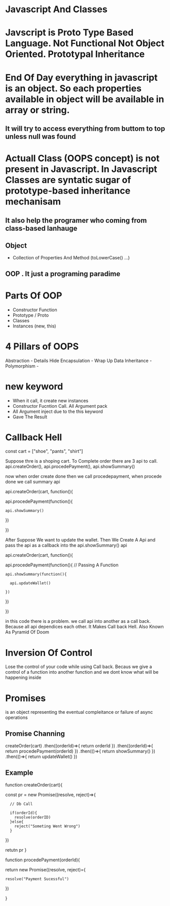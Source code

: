 # Javascript And Classes


# Javscript is Proto Type Based Language. Not Functional Not Object Oriented. Prototypal Inheritance 
# End Of Day everything in javascript is an object. So each properties available in object will be available in array or string.
## It will try to access everything from buttom to top unless null was found

# Actuall Class (OOPS concept) is not present in Javascript. In Javascript Classes are syntatic sugar of prototype-based inheritance mechanisam
## It also help the programer who coming from class-based lanhauge

## Object
- Collection of Properties And Method (toLowerCase() ...)

## OOP . It just a programing paradime

# Parts Of OOP
- Constructor Function
- Prototype / Proto
- Classes
- Instances (new, this)

# 4 Pillars of OOPS
Abstraction   - Details Hide
Encapsulation - Wrap Up Data
Inheritance   - 
Polymorphism  - 

# new keyword
- When it call, it create new instances
- Constructor Fucntion Call. All Argument pack
- All Argument inject due to the this keyword
- Gave The Result

# Callback Hell

const cart = ["shoe", "pants", "shirt"]

Suppose thre is a shoping cart. To Complete order there are 3 api to call. api.createOrder(), api.procedePayment(), api.showSummary()

now when order create done then we call procedepayment, when procede done we call summary api


api.createOrder(cart, function(){

  api.procedePayment(function(){

    api.showSummary()

  })

})

After Suppose We want to update the wallet. Then We Create A Api and pass the api as a callback into the  api.showSummary() api

api.createOrder(cart, function(){

  api.procedePayment(function(){   // Passing A Function

    api.showSummary(function(){

      api.updateWallet()

    })

  })

})

in this code there is a problem. we call api into another as a call back. Because all api dependices each other.
It Makes Call back Hell. Also Known As Pyramid Of Doom

# Inversion Of Control
Lose the control of your code while using Call back. Becaus we give a control of a function into another function and we dont know what will be happening inside

# Promises

is an object representing the eventual compleitance or failure of async operations

## Promise Channing

createOrder(cart)
  .then((orderId)=>{
    return orderId
  })
  .then((orderId)=>{
    return procedePayment(orderId)
  })
  .then(()=>{
    return showSummary()
  })
  .then(()=>{
    return updateWallet()
  })


## Example

function createOrder(cart){

  const pr = new Promise((resolve, reject)=>{
      
      // Db Call

      if(orderId){
        resolve(orderID)
      }else{
        reject("Someting Went Wrong")
      }
  })

  retutn pr
}

function procedePayment(orderId){

  return new Promise((resolve, reject)={

    resolve("Payment Sucessful")

  })

}

